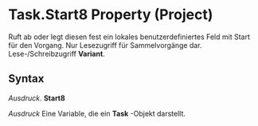 
# Task.Start8 Property (Project)

Ruft ab oder legt diesen fest ein lokales benutzerdefiniertes Feld mit Start für den Vorgang. Nur Lesezugriff für Sammelvorgänge dar. Lese-/Schreibzugriff  **Variant**.


## Syntax

 _Ausdruck_. **Start8**

 _Ausdruck_ Eine Variable, die ein **Task** -Objekt darstellt.

